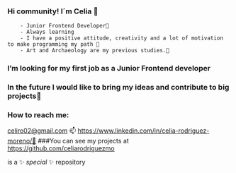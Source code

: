 ### Hi community! I´m Celia 👋
        
        - Junior Frontend Developer🌱
        - Always learning 
        - I have a positive attitude, creativity and a lot of motivation to make programming my path 🐾
        - Art and Archaeology are my previous studies.🎨
### I’m looking for my first job as a Junior Frontend developer 


### In the future I would like to bring my ideas and contribute to big projects🦄
### How to reach me: 
celiro02@gmail.com 📫 
https://www.linkedin.com/in/celia-rodriguez-moreno/💼
###You can see my projects at 
https://github.com/celiarodriguezmo


 is a ✨ _special_ ✨ repository 
